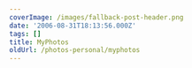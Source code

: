 ```yaml
---
coverImage: /images/fallback-post-header.png
date: '2006-08-31T18:13:56.000Z'
tags: []
title: MyPhotos
oldUrl: /photos-personal/myphotos
---
```


<?php $gallery = new Duh_Gallery(); ?>
